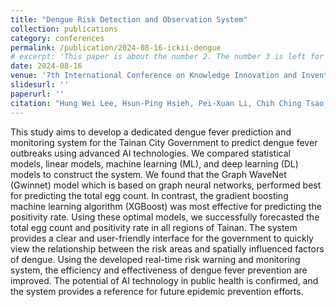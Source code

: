 ```yaml
---
title: "Dengue Risk Detection and Observation System"
collection: publications
category: conferences
permalink: /publication/2024-08-16-ickii-dengue
# excerpt: 'This paper is about the number 2. The number 3 is left for future work.'
date: 2024-08-16
venue: '7th International Conference on Knowledge Innovation and Invention 2024'
slidesurl: ''
paperurl: ''
citation: "Hung Wei Lee, Hsun-Ping Hsieh, Pei-Xuan Li, Chih Ching Tsao, Ally Chang, Po-Jui Lai, Zheng Lu. Dengue Risk Detection and Observation System. IEEE International Conference on Knowledge Innovation and Invention (ICKII) 2024 (Best paper award)"
---
```


This study aims to develop a dedicated dengue fever prediction and monitoring system for the Tainan City Government to predict dengue fever outbreaks using advanced AI technologies. We compared statistical models, linear models, machine learning (ML), and deep learning (DL) models to construct the system. We found that the Graph WaveNet (Gwinnet) model which is based on graph neural networks, performed best for predicting the total egg count. In contrast, the gradient boosting machine learning algorithm (XGBoost) was most effective for predicting the positivity rate. Using these optimal models, we successfully forecasted the total egg count and positivity rate in all regions of Tainan. The system provides a clear and user-friendly interface for the government to quickly view the relationship between the risk areas and spatially influenced factors of dengue. Using the developed real-time risk warning and monitoring system, the efficiency and effectiveness of dengue fever prevention are improved. The potential of AI technology in public health is confirmed, and the system provides a reference for future epidemic prevention efforts.
